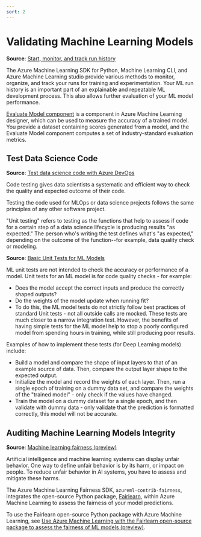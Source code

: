 ```yaml
---
sort: 2
---
```

# Validating Machine Learning Models
**Source**: [Start, monitor, and track run history](https://docs.microsoft.com/en-us/azure/machine-learning/how-to-track-monitor-analyze-runs?tabs=azure-studio#monitor-run-performance)

The Azure Machine Learning SDK for Python, Machine Learning CLI, and Azure Machine Learning studio provide various methods to monitor, organize, and track your runs for training and experimentation. Your ML run history is an important part of an explainable and repeatable ML development process. This also allows further evaluation of your ML model performance.

[Evaluate Model component](https://docs.microsoft.com/en-us/azure/machine-learning/component-reference/evaluate-model) is a component in Azure Machine Learning designer, which can be used to measure the accuracy of a trained model. You provide a dataset containing scores generated from a model, and the Evaluate Model component computes a set of industry-standard evaluation metrics.

## Test Data Science Code
**Source**: [Test data science code with Azure DevOps](https://docs.microsoft.com/en-us/azure/architecture/data-science-process/code-test)
 
Code testing gives data scientists a systematic and efficient way to check the quality and expected outcome of their code. 

Testing the code used for MLOps or data science projects follows the same principles of any other software project.

"Unit testing" refers to testing as the functions that help to assess if code for a certain step of a data science lifecycle is producing results "as expected." The person who's writing the test defines what's "as expected," depending on the outcome of the function--for example, data quality check or modeling.

**Source**: [Basic Unit Tests for ML Models](https://microsoft.github.io/code-with-engineering-playbook/machine-learning/ml-testing/#basic-unit-tests-for-ml-models)

ML unit tests are not intended to check the accuracy or performance of a model. Unit tests for an ML model is for code quality checks - for example:

* Does the model accept the correct inputs and produce the correctly shaped outputs?
* Do the weights of the model update when running fit?
* To do this, the ML model tests do not strictly follow best practices of standard Unit tests - not all outside calls are mocked. These tests are much closer to a narrow integration test. However, the benefits of having simple tests for the ML model help to stop a poorly configured model from spending hours in training, while still producing poor results.

Examples of how to implement these tests (for Deep Learning models) include:

* Build a model and compare the shape of input layers to that of an example source of data. Then, compare the output layer shape to the expected output.
* Initialize the model and record the weights of each layer. Then, run a single epoch of training on a dummy data set, and compare the weights of the "trained model" - only check if the values have changed.
* Train the model on a dummy dataset for a single epoch, and then validate with dummy data - only validate that the prediction is formatted correctly, this model will not be accurate.

## Auditing Machine Learning Models Integrity
**Source**: [Machine learning fairness (preview)](https://docs.microsoft.com/en-us/azure/machine-learning/concept-fairness-ml)

Artificial intelligence and machine learning systems can display unfair behavior. One way to define unfair behavior is by its harm, or impact on people.
To reduce unfair behavior in AI systems, you have to assess and mitigate these harms.

The Azure Machine Learning Fairness SDK, ```azureml-contrib-fairness```, integrates the open-source Python package, [Fairlearn](https://fairlearn.org/), within Azure Machine Learning to assess the fairness of your model predictions. 

To use the Fairlearn open-source Python package with Azure Machine Learning, see
[Use Azure Machine Learning with the Fairlearn open-source package to assess the fairness of ML models (preview)](https://docs.microsoft.com/en-us/azure/machine-learning/how-to-machine-learning-fairness-aml).